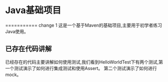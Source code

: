 # Java基础项目
===========
change 1
这是一个基于Maven的基础项目,主要用于初学者练习Java使用。

## 已存在代码讲解

已经存在的代码主要讲解如何使用测试,我们看到HelloWorldTest下有两个测试,第一个测试演示了如何进行集成测试和使用Assert。
第二个测试演示了如何进行mock。
